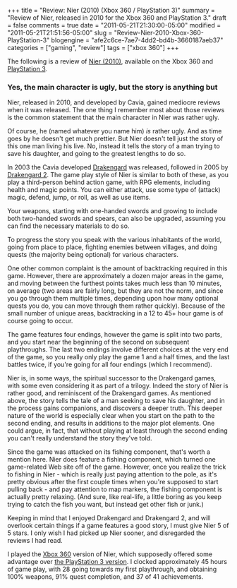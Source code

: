 +++
title = "Review: Nier (2010) (Xbox 360 / PlayStation 3)"
summary = "Review of Nier, released in 2010 for the Xbox 360 and PlayStation 3."
draft = false
comments = true
date = "2011-05-21T21:30:00-05:00"
modified = "2011-05-21T21:51:56-05:00"
slug = "Review-Nier-2010-Xbox-360-PlayStation-3"
blogengine = "afe2c6ce-7ae7-4dd2-bd4b-3660187aeb37"
categories = ["gaming", "review"]
tags = ["xbox 360"]
+++

<div class="note">
<p>The following is a review of <a rel="external" href="http://www.amazon.com/gp/product/B002BRUTT2?tag=strivinglifen-20">Nier (2010)</a>, available on the Xbox 360 and <a rel="external" href="http://www.amazon.com/gp/product/B002BRYIJY?tag=strivinglifen-20">PlayStation 3</a>.</p>
</div>
<h3>Yes, the main character is ugly, but the story is anything but</h3>
<p>Nier, released in 2010, and developed by Cavia, gained mediocre reviews when it was released. The one thing I remember most about those reviews is the common statement that the main character in Nier was rather ugly.</p>
<p>Of course, he (named whatever you name him) <em>is</em> rather ugly. And as time goes by he doesn't get much prettier. But Nier doesn't tell just the story of this one man living his live. No, instead it tells the story of a man trying to save his daughter, and going to the greatest lengths to do so.</p>
<p>In 2003 the Cavia developed <a rel="external" href="http://www.amazon.com/gp/product/B0001A86EG?tag=strivinglifen-20">Drakengard</a> was released, followed in 2005 by <a rel="external" href="http://www.amazon.com/gp/product/B000CSUKY6?tag=strivinglifen-20">Drakengard 2</a>. The game play style of Nier is similar to both of these, as you play a third-person behind action game, with RPG elements, including health and magic points. You can either attack, use some type of (attack) magic, defend, jump, or roll, as well as use items.</p>
<p>Your weapons, starting with one-handed swords and growing to include both two-handed swords and spears, can also be upgraded, assuming you can find the necessary materials to do so.</p>
<p>To progress the story you speak with the various inhabitants of the world, going from place to place, fighting enemies between villages, and doing quests (the majority being optional) for various characters.</p>
<p>One other common complaint is the amount of backtracking required in this game. However, there are approximately a dozen major areas in the game, and moving between the furthest points takes much less than 10 minutes, on average (two areas are fairly long, but they are not the norm, and since you go through them multiple times, depending upon how many optional quests you do, you can move through them rather quickly). Because of the small number of unique areas, backtracking in a 12 to 45+ hour game is of course going to occur.</p>
<p>The game features four endings, however the game is split into two parts, and you start near the beginning of the second on subsequent playthroughs. The last two endings involve different choices at the very end of the game, so you really only play the game 1 and a half times, and the last battles twice, if you're going for all four endings (which I recommend).</p>
<p>Nier is, in some ways, the spiritual successor to the Drakengard games, with some even considering it as part of a trilogy. Indeed the story of Nier is rather good, and reminiscent of the Drakengard games. As mentioned above, the story tells the tale of a man seeking to save his daughter, and in the process gains companions, and discovers a deeper truth. This deeper nature of the world is especially clear when you start on the path to the second ending, and results in additions to the major plot elements. One could argue, in fact, that without playing at least through the second ending you can't really understand the story they've told.</p>
<p>Since the game was attacked on its fishing component, that's worth a mention here. Nier does feature a fishing component, which turned one game-related Web site off of the game. However, once you realize the trick to fishing in Nier - which is really just paying attention to the pole, as it's pretty obvious after the first couple times when you're supposed to start pulling back - and pay attention to map markers, the fishing component is actually pretty relaxing. (And sure, like real-life, a little boring as you keep trying to catch the fish you want, but instead get other fish or junk.)</p>
<p>Keeping in mind that I enjoyed Drakengard and Drakengard 2, and will overlook certain things if a game features a good story, I must give Nier 5 of 5 stars. I only wish I had picked up Nier sooner, and disregarded the reviews I had read.</p>
<p>I played the <a rel="external" href="http://www.amazon.com/gp/product/B002BRUTT2?tag=strivinglifen-20">Xbox 360</a> version of Nier, which supposedly offered some advantage over <a rel="external" href="http://www.amazon.com/gp/product/B002BRYIJY?tag=strivinglifen-20">the PlayStation 3 version</a>. I clocked approximately 45 hours of game play, with 28 going towards my first playthrough, and obtaining 100% weapons, 91% quest completion, and 37 of 41 achievements.</p>
